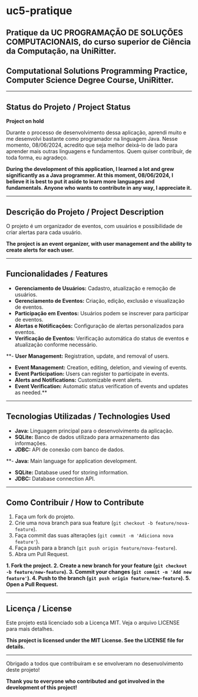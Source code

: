 # uc5-pratique

## Pratique da UC PROGRAMAÇÃO DE SOLUÇÕES COMPUTACIONAIS, do curso superior de Ciência da Computação, na UniRitter.

## Computational Solutions Programming Practice, Computer Science Degree Course, UniRitter.

---

## Status do Projeto / Project Status

**Project on hold**

Durante o processo de desenvolvimento dessa aplicação, aprendi muito e me desenvolvi bastante como programador na linguagem Java. Nesse momento, 08/06/2024, acredito que seja melhor deixá-lo de lado para aprender mais outras linguagens e fundamentos. Quem quiser contribuir, de toda forma, eu agradeço.

**During the development of this application, I learned a lot and grew significantly as a Java programmer. At this moment, 08/06/2024, I believe it is best to put it aside to learn more languages and fundamentals. Anyone who wants to contribute in any way, I appreciate it.**

---

## Descrição do Projeto / Project Description

O projeto é um organizador de eventos, com usuários e possibilidade de criar alertas para cada usuário. 

**The project is an event organizer, with user management and the ability to create alerts for each user.**

---

## Funcionalidades / Features

- **Gerenciamento de Usuários:** Cadastro, atualização e remoção de usuários.
- **Gerenciamento de Eventos:** Criação, edição, exclusão e visualização de eventos.
- **Participação em Eventos:** Usuários podem se inscrever para participar de eventos.
- **Alertas e Notificações:** Configuração de alertas personalizados para eventos.
- **Verificação de Eventos:** Verificação automática do status de eventos e atualização conforme necessário.

**- **User Management:** Registration, update, and removal of users.
- **Event Management:** Creation, editing, deletion, and viewing of events.
- **Event Participation:** Users can register to participate in events.
- **Alerts and Notifications:** Customizable event alerts.
- **Event Verification:** Automatic status verification of events and updates as needed.**

---

## Tecnologias Utilizadas / Technologies Used

- **Java:** Linguagem principal para o desenvolvimento da aplicação.
- **SQLite:** Banco de dados utilizado para armazenamento das informações.
- **JDBC:** API de conexão com banco de dados.

**- **Java:** Main language for application development.
- **SQLite:** Database used for storing information.
- **JDBC:** Database connection API.

---

## Como Contribuir / How to Contribute

1. Faça um fork do projeto.
2. Crie uma nova branch para sua feature (`git checkout -b feature/nova-feature`).
3. Faça commit das suas alterações (`git commit -m 'Adiciona nova feature'`).
4. Faça push para a branch (`git push origin feature/nova-feature`).
5. Abra um Pull Request.

**1. Fork the project.
2. Create a new branch for your feature (`git checkout -b feature/new-feature`).
3. Commit your changes (`git commit -m 'Add new feature'`).
4. Push to the branch (`git push origin feature/new-feature`).
5. Open a Pull Request.**

---

## Licença / License

Este projeto está licenciado sob a Licença MIT. Veja o arquivo LICENSE para mais detalhes.

**This project is licensed under the MIT License. See the LICENSE file for details.**

---

Obrigado a todos que contribuíram e se envolveram no desenvolvimento deste projeto!

**Thank you to everyone who contributed and got involved in the development of this project!**
